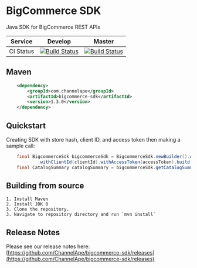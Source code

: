 # BigCommerce SDK

Java SDK for BigCommerce REST APIs

| Service   | Develop | Master |
|-----------|---------|--------|
| CI Status | [![Build Status](https://travis-ci.org/ChannelApe/bigcommerce-sdk.svg?branch=develop)](https://travis-ci.org/ChannelApe/bigcommerce-sdk) | [![Build Status](https://travis-ci.org/ChannelApe/bigcommerce-sdk.svg?branch=master)](https://travis-ci.org/ChannelApe/bigcommerce-sdk) |

## Maven
```xml
	<dependency>
	    <groupId>com.channelape</groupId>
	    <artifactId>bigcommerce-sdk</artifactId>
	    <version>1.3.0</version>
	</dependency>
```

## Quickstart
Creating SDK with store hash, client ID, and access token then making a sample call:

```java
	final BigcommerceSdk bigcommerceSdk = BigcommerceSdk.newBuilder().withStoreHash(storeHash)
			.withClientId(clientId).withAccessToken(accessToken).build();
	final CatalogSummary catalogSummary = bigcommerceSdk.getCatalogSummary();
```

## Building from source

	1. Install Maven
	2. Install JDK 8
	3. Clone the repository.
	3. Navigate to repository directory and run `mvn install`

## Release Notes
Please see our release notes here:  [https://github.com/ChannelApe/bigcommerce-sdk/releases](https://github.com/ChannelApe/bigcommerce-sdk/releases)


